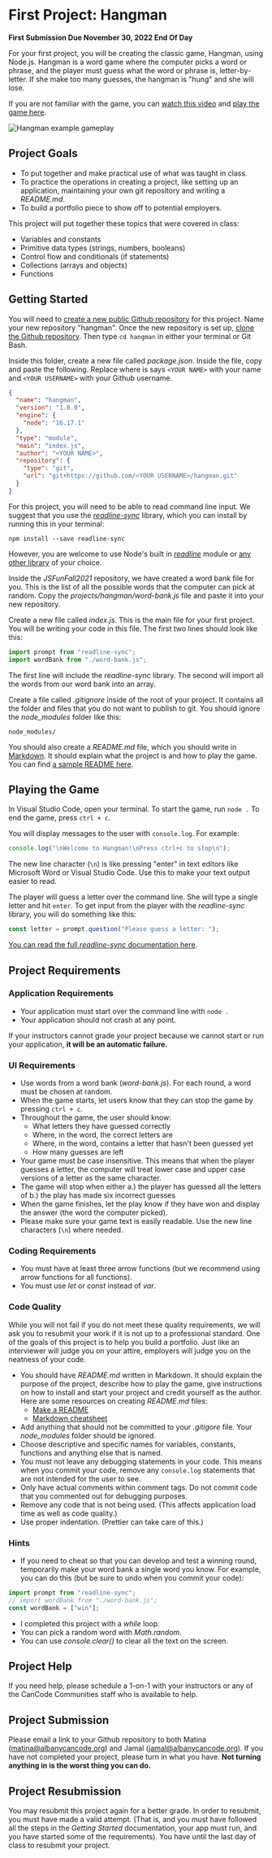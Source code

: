 # First Project: Hangman

**First Submission Due November 30, 2022 End Of Day**

For your first project, you will be creating the classic game, Hangman, using Node.js. Hangman is a word game where the computer picks a word or phrase, and the player must guess what the word or phrase is, letter-by-letter. If she make too many guesses, the hangman is "hung" and she will lose.

If you are not familiar with the game, you can [watch this video](https://www.youtube.com/watch?v=j-pBzBvJVKc) and [play the game here](https://hangmanwordgame.com).

![Hangman example gameplay](hangman.gif)

## Project Goals

- To put together and make practical use of what was taught in class.
- To practice the operations in creating a project, like setting up an application, maintaining your own git repository and writing a _README.md_.
- To build a portfolio piece to show off to potential employers.

This project will put together these topics that were covered in class:

- Variables and constants
- Primitive data types (strings, numbers, booleans)
- Control flow and conditionals (if statements)
- Collections (arrays and objects)
- Functions

## Getting Started

You will need to [create a new public Github repository](https://help.github.com/en/articles/create-a-repo) for this project. Name your new repository "hangman". Once the new repository is set up, [clone the Github repository](https://help.github.com/en/articles/cloning-a-repository). Then type `cd hangman` in either your terminal or Git Bash.

Inside this folder, create a new file called _package.json_. Inside the file, copy and paste the following. Replace where is says `<YOUR NAME>` with your name and `<YOUR USERNAME>` with your Github username.

```json
{
  "name": "hangman",
  "version": "1.0.0",
  "engine": {
    "node": "16.17.1"
  },
  "type": "module",
  "main": "index.js",
  "author": "<YOUR NAME>",
  "repository": {
    "type": "git",
    "url": "git+https://github.com/<YOUR USERNAME>/hangman.git"
  }
}
```

For this project, you will need to be able to read command line input. We suggest that you use the _[readline-sync](https://www.npmjs.com/package/readline-sync)_ library, which you can install by running this in your terminal:

```shell
npm install --save readline-sync
```

However, you are welcome to use Node's built in _[readline](https://nodejs.org/docs/latest-v16.x/api/readline.html)_ module or [any other library](https://www.npmjs.com/search?q=prompt) of your choice.

Inside the _JSFunFall2021_ repository, we have created a word bank file for you. This is the list of all the possible words that the computer can pick at random. Copy the _projects/hangman/word-bank.js_ file and paste it into your new repository.

Create a new file called _index.js_. This is the main file for your first project. You will be writing your code in this file. The first two lines should look like this:

```javascript
import prompt from "readline-sync";
import wordBank from "./word-bank.js";
```

The first line will include the _readline-sync_ library. The second will import all the words from our word bank into an array.

Create a file called _.gitignore_ inside of the root of your project. It contains all the folder and files that you do not want to publish to git. You should ignore the _node_modules_ folder like this:

```
node_modules/
```

You should also create a _README.md_ file, which you should write in [Markdown](https://github.com/adam-p/markdown-here/wiki/Markdown-Cheatsheet). It should explain what the project is and how to play the game. You can find [a sample README here](https://www.makeareadme.com/).

## Playing the Game

In Visual Studio Code, open your terminal. To start the game, run `node .` To end the game, press `ctrl + c`.

You will display messages to the user with `console.log`. For example:

```javascript
console.log("\nWelcome to Hangman!\nPress ctrl+c to stop\n");
```

The new line character (`\n`) is like pressing "enter" in text editors like Microsoft Word or Visual Studio Code. Use this to make your text output easier to read.

The player will guess a letter over the command line. She will type a single letter and hit `enter`. To get input from the player with the _readline-sync_ library, you will do something like this:

```javascript
const letter = prompt.question("Please guess a letter: ");
```

[You can read the full _readline-sync_ documentation here](https://www.npmjs.com/package/readline-sync).

## Project Requirements

### Application Requirements

- Your application must start over the command line with `node .`
- Your application should not crash at any point.

If your instructors cannot grade your project because we cannot start or run your application, **it will be an automatic failure.**

### UI Requirements

- Use words from a word bank (_word-bank.js_). For each round, a word must be chosen at random.
- When the game starts, let users know that they can stop the game by pressing `ctrl + c`.
- Throughout the game, the user should know:
  - What letters they have guessed correctly
  - Where, in the word, the correct letters are
  - Where, in the word, contains a letter that hasn't been guessed yet
  - How many guesses are left
- Your game must be case insensitive. This means that when the player guesses a letter, the computer will treat lower case and upper case versions of a letter as the same character.
- The game will stop when either a.) the player has guessed all the letters of b.) the play has made six incorrect guesses
- When the game finishes, let the play know if they have won and display the answer (the word the computer picked).
- Please make sure your game text is easily readable. Use the new line characters (`\n`) where needed.

### Coding Requirements

- You must have at least three arrow functions (but we recommend using arrow functions for all functions).
- You must use _let_ or _const_ instead of _var_.

### Code Quality

While you will not fail if you do not meet these quality requirements, we will ask you to resubmit your work if it is not up to a professional standard. One of the goals of this project is to help you build a portfolio. Just like an interviewer will judge you on your attire, employers will judge you on the neatness of your code.

- You should have _README.md_ written in Markdown. It should explain the purpose of the project, describe how to play the game, give instructions on how to install and start your project and credit yourself as the author. Here are some resources on creating _README.md_ files:
  - [Make a README](https://www.makeareadme.com/)
  - [Markdown cheatsheet](https://github.com/adam-p/markdown-here/wiki/Markdown-Cheatsheet)
- Add anything that should not be committed to your _.gitigore_ file. Your _node_modules_ folder should be ignored.
- Choose descriptive and specific names for variables, constants, functions and anything else that is named.
- You must not leave any debugging statements in your code. This means when you commit your code, remove any `console.log` statements that are not intended for the user to see.
- Only have actual comments within comment tags. Do not commit code that you commented out for debugging purposes.
- Remove any code that is not being used. (This affects application load time as well as code quality.)
- Use proper indentation. (Prettier can take care of this.)

### Hints

- If you need to cheat so that you can develop and test a winning round, temporarily make your word bank a single word you know. For example, you can do this (but be sure to undo when you commit your code):

```javascript
import prompt from "readline-sync";
// import wordBank from "./word-bank.js";
const wordBank = ["win"];
```

- I completed this project with a _while_ loop.
- You can pick a random word with _Math.random_.
- You can use _console.clear()_ to clear all the text on the screen.

## Project Help

If you need help, please schedule a 1-on-1 with your instructors or any of the CanCode Communities staff who is available to help.

## Project Submission

Please email a link to your Github repository to both Matina (matina@albanycancode.org) and Jamal (jamal@albanycancode.org). If you have not completed your project, please turn in what you have. **Not turning anything in is the worst thing you can do.**

## Project Resubmission

You may resubmit this project again for a better grade. In order to resubmit, you must have made a valid attempt. (That is, and you must have followed all the steps in the _Getting Started_ documentation, your app must run, and you have started some of the requirements). You have until the last day of class to resubmit your project.
